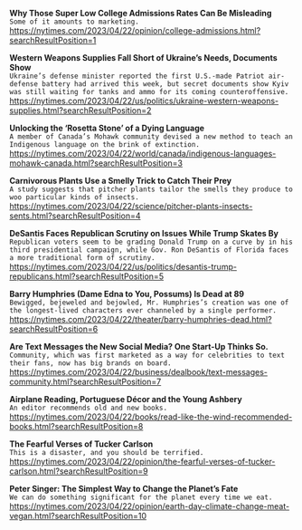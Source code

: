 **Why Those Super Low College Admissions Rates Can Be Misleading**\
`Some of it amounts to marketing.`\
https://nytimes.com/2023/04/22/opinion/college-admissions.html?searchResultPosition=1

**Western Weapons Supplies Fall Short of Ukraine’s Needs, Documents Show**\
`Ukraine’s defense minister reported the first U.S.-made Patriot air-defense battery had arrived this week, but secret documents show Kyiv was still waiting for tanks and ammo for its coming counteroffensive.`\
https://nytimes.com/2023/04/22/us/politics/ukraine-western-weapons-supplies.html?searchResultPosition=2

**Unlocking the ‘Rosetta Stone’ of a Dying Language**\
`A member of Canada’s Mohawk community devised a new method to teach an Indigenous language on the brink of extinction.`\
https://nytimes.com/2023/04/22/world/canada/indigenous-languages-mohawk-canada.html?searchResultPosition=3

**Carnivorous Plants Use a Smelly Trick to Catch Their Prey**\
`A study suggests that pitcher plants tailor the smells they produce to  woo particular kinds of insects.`\
https://nytimes.com/2023/04/22/science/pitcher-plants-insects-sents.html?searchResultPosition=4

**DeSantis Faces Republican Scrutiny on Issues While Trump Skates By**\
`Republican voters seem to be grading Donald Trump on a curve by in his third presidential campaign, while Gov. Ron DeSantis of Florida faces a more traditional form of scrutiny.`\
https://nytimes.com/2023/04/22/us/politics/desantis-trump-republicans.html?searchResultPosition=5

**Barry Humphries (Dame Edna to You, Possums) Is Dead at 89**\
`Bewigged, bejeweled and bejowled, Mr. Humphries’s creation was one of the longest-lived characters ever channeled by a single performer.`\
https://nytimes.com/2023/04/22/theater/barry-humphries-dead.html?searchResultPosition=6

**Are Text Messages the New Social Media? One Start-Up Thinks So.**\
`Community, which was first marketed as a way for celebrities to text their fans, now has big brands on board.`\
https://nytimes.com/2023/04/22/business/dealbook/text-messages-community.html?searchResultPosition=7

**Airplane Reading, Portuguese Décor and the Young Ashbery**\
`An editor recommends old and new books.`\
https://nytimes.com/2023/04/22/books/read-like-the-wind-recommended-books.html?searchResultPosition=8

**The Fearful Verses of Tucker Carlson**\
`This is a disaster, and you should be terrified.`\
https://nytimes.com/2023/04/22/opinion/the-fearful-verses-of-tucker-carlson.html?searchResultPosition=9

**Peter Singer: The Simplest Way to Change the Planet’s Fate**\
`We can do something significant for the planet every time we eat.`\
https://nytimes.com/2023/04/22/opinion/earth-day-climate-change-meat-vegan.html?searchResultPosition=10

